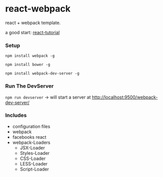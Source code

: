 react-webpack
=============

react + webpack template.

a good start: [react-tutorial](http://facebook.github.io/react/docs/tutorial.html)


### Setup
``` npm install webpack -g ```

``` npm install bower -g ```

``` npm install webpack-dev-server -g ```

### Run The DevServer
``` npm run devserver ``` -> will start a server at [http://localhost:9500/webpack-dev-server/](http://localhost:9500/webpack-dev-server/)


### Includes
- configuration files
- webpack
- facebooks react
- webpack-Loaders
    - JSX-Loader
    - Styles-Loader
    - CSS-Loader
    - LESS-Loader
    - Script-Loader









